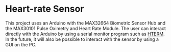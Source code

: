 # Heart-rate Sensor

This project uses an Arduino with the MAX32664 Biometric Sensor Hub and the MAX30101 Pulse Oximetry and Heart Rate Module.
The user can interact directly with the Arduino by using a serial monitor program such as [HTERM](https://www.der-hammer.info/pages/terminal.html).
In the future, it will also be possible to interact with the sensor by using a GUI on the PC.
